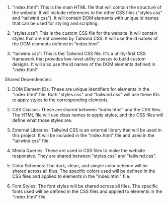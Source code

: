 1. "index.html": This is the main HTML file that will contain the structure of the website. It will include references to the other CSS files ("styles.css" and "tailwind.css"). It will contain DOM elements with unique id names that can be used for styling and scripting.

2. "styles.css": This is the custom CSS file for the website. It will contain styles that are not covered by Tailwind CSS. It will use the id names of the DOM elements defined in "index.html".

3. "tailwind.css": This is the Tailwind CSS file. It's a utility-first CSS framework that provides low-level utility classes to build custom designs. It will also use the id names of the DOM elements defined in "index.html".

Shared Dependencies:

1. DOM Element IDs: These are unique identifiers for elements in the "index.html" file. Both "styles.css" and "tailwind.css" will use these IDs to apply styles to the corresponding elements.

2. CSS Classes: These are shared between "index.html" and the CSS files. The HTML file will use class names to apply styles, and the CSS files will define what those styles are.

3. External Libraries: Tailwind CSS is an external library that will be used in this project. It will be included in the "index.html" file and used in the "tailwind.css" file.

4. Media Queries: These are used in CSS files to make the website responsive. They are shared between "styles.css" and "tailwind.css".

5. Color Schemes: The dark, clean, and simple color scheme will be shared across all files. The specific colors used will be defined in the CSS files and applied to elements in the "index.html" file.

6. Font Styles: The font styles will be shared across all files. The specific fonts used will be defined in the CSS files and applied to elements in the "index.html" file.